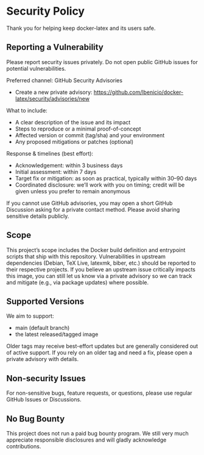 # Security Policy

Thank you for helping keep docker-latex and its users safe.

## Reporting a Vulnerability

Please report security issues privately. Do not open public GitHub issues for
potential vulnerabilities.

Preferred channel: GitHub Security Advisories

- Create a new private advisory:
  <https://github.com/lbenicio/docker-latex/security/advisories/new>

What to include:

- A clear description of the issue and its impact
- Steps to reproduce or a minimal proof-of-concept
- Affected version or commit (tag/sha) and your environment
- Any proposed mitigations or patches (optional)

Response & timelines (best effort):

- Acknowledgement: within 3 business days
- Initial assessment: within 7 days
- Target fix or mitigation: as soon as practical, typically within 30–90 days
- Coordinated disclosure: we’ll work with you on timing; credit will be given
  unless you prefer to remain anonymous

If you cannot use GitHub advisories, you may open a short GitHub Discussion asking
for a private contact method. Please avoid sharing sensitive details publicly.

## Scope

This project’s scope includes the Docker build definition and entrypoint scripts
that ship with this repository. Vulnerabilities in upstream dependencies (Debian,
TeX Live, latexmk, biber, etc.) should be reported to their respective projects.
If you believe an upstream issue critically impacts this image, you can still let
us know via a private advisory so we can track and mitigate (e.g., via package
updates) where possible.

## Supported Versions

We aim to support:

- main (default branch)
- the latest released/tagged image

Older tags may receive best-effort updates but are generally considered out of
active support. If you rely on an older tag and need a fix, please open a private
advisory with details.

## Non-security Issues

For non-sensitive bugs, feature requests, or questions, please use regular GitHub
Issues or Discussions.

## No Bug Bounty

This project does not run a paid bug bounty program. We still very much appreciate
responsible disclosures and will gladly acknowledge contributions.
